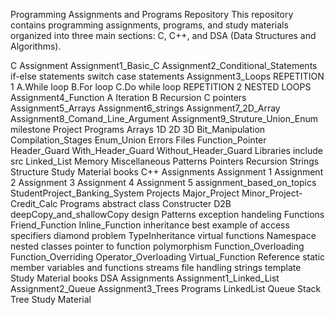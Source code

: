 Programming Assignments and Programs Repository
This repository contains programming assignments, programs, and study materials organized into three main sections: C, C++, and DSA (Data Structures and Algorithms).

C
Assignment
Assignment1_Basic_C
Assignment2_Conditional_Statements
if-else statements
switch case statements
Assignment3_Loops
REPETITION 1
A.While loop
B.For loop
C.Do while loop
REPETITION 2 NESTED LOOPS
Assignment4_Function
A Iteration
B Recursion
C pointers
Assignment5_Arrays
Assignment6_strings
Assignment7_2D_Array
Assignment8_Comand_Line_Argument
Assignment9_Struture_Union_Enum
milestone Project
Programs
Arrays
1D
2D
3D
Bit_Manipulation
Compilation_Stages
Enum_Union
Errors
Files
Function_Pointer
Header_Guard
With_Header_Guard
Without_Header_Guard
Libraries
include
src
Linked_List
Memory
Miscellaneous
Patterns
Pointers
Recursion
Strings
Structure
Study Material
books
C++
Assignments
Assignment 1
Assignment 2
Assignment 3
Assignment 4
Assignment 5
assignment_based_on_topics
StudentProject_Banking_System
Projects
Major_Project
Minor_Project-Credit_Calc
Programs
abstract class
Constructer
D2B
deepCopy_and_shallowCopy
design Patterns
exception handeling
Functions
Friend_Function
Inline_Function
inheritance
best example of access specifiers
diamond problem
TypeInheritance
virtual functions
Namespace
nested classes
pointer to function
polymorphism
Function_Overloading
Function_Overriding
Operator_Overloading
Virtual_Function
Reference
static member variables and functions
streams
file handling
strings
template
Study Material
books
DSA
Assignments
Assignment1_Linked_List
Assignment2_Queue
Assignment3_Trees
Programs
LinkedList
Queue
Stack
Tree
Study Material
